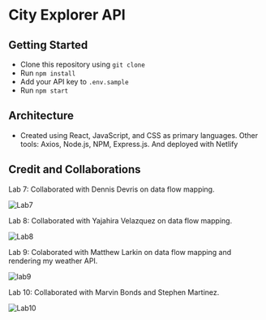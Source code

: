 # City Explorer API

## Getting Started

- Clone this repository using `git clone`
- Run `npm install`
- Add your API key to `.env.sample`
- Run `npm start`

## Architecture

- Created using React, JavaScript, and CSS as primary languages. Other tools: Axios, Node.js, NPM, Express.js. And deployed with Netlify

## Credit and Collaborations

Lab 7: Collaborated with Dennis Devris on data flow mapping.

![Lab7](https://user-images.githubusercontent.com/100111219/175471314-23fbec57-2549-40bd-8d3e-ce4f5567367a.png)

Lab 8: Collaborated with Yajahira Velazquez on data flow mapping.

![Lab8](https://user-images.githubusercontent.com/100111219/175471296-4f80792f-cbcd-409d-a261-84a05cf74288.png)

Lab 9: Colaborated with Matthew Larkin on data flow mapping and rendering my weather API.

![lab9](https://user-images.githubusercontent.com/100111219/175480709-22dca75a-3972-47f8-a011-a3d2f9cce3bf.png)

Lab 10: Collaborated with Marvin Bonds and Stephen Martinez.

![Lab10](https://user-images.githubusercontent.com/100111219/175698303-45f2ca97-f772-4242-aaea-cbc2980804ae.png)
